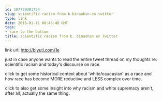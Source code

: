 ```yaml
---
id: 107739301734
slug: scientific-racism-from-b-binaohan-on-twitter
type: link
date: 2015-01-11 00:45:48 GMT
tags:
- race to the bottom
title: scientific racism from b. binaohan on Twitter
---
```

link url: http://biyuti.com/1e

just in case anyone wants to read the entire tweet thread on my thoughts re: scientific racism and today's discourse on race. 

click to get some historical context about 'white/caucasian' as a race and how race has become MORE reductive and LESS complex over time. 

click to also get some insight into why racism and white supremacy aren't, after all, actually the same thing. 